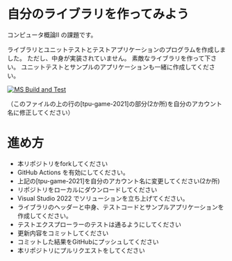 # 自分のライブラリを作ってみよう
コンピュータ概論II の課題です。


ライブラリとユニットテストとテストアプリケーションのプログラムを作成しました。
ただし、中身が実装されていません。
素敵なライブラリを作って下さい。
ユニットテストとサンプルのアプリケーションも一緒に作成してください。

[![MS Build and Test](https://github.com/Harmony82/comp2_15_YourOwnLibrary/actions/workflows/ms_test.yml/badge.svg)](https://github.com/Harmony82/comp2_15_YourOwnLibrary/actions/workflows/ms_test.yml)

（このファイルの上の行の[tpu-game-2021]の部分(2か所)を自分のアカウント名に修正してください）


# 進め方
* 本リポジトリをforkしてください
* GitHub Actions を有効にしてください。
* 上記の[tpu-game-2021]を自分のアカウント名に変更してください(2か所)
* リポジトリをローカルにダウンロードしてください
* Visual Studio 2022 でソリューションを立ち上げてください。
* ライブラリのヘッダーと中身、テストコードとサンプルアプリケーションを作成してください。
* テストエクスプローラーのテストは通るようにしてください
* 更新内容をコミットしてください
* コミットした結果をGitHubにプッシュしてください
* 本リポジトリにプルリクエストをしてください
